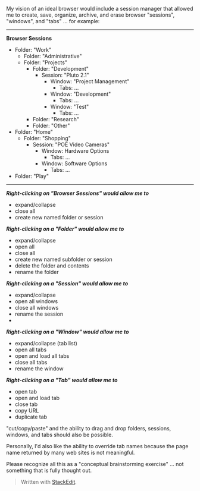 My vision of an ideal browser would include a session manager that allowed me to create, save, organize, archive, and erase browser  "sessions", "windows", and "tabs" ... for example: 
___
**Browser Sessions**
* Folder: "Work"
	* Folder: "Administrative"
	* Folder: "Projects"
		* Folder: "Development"
			* Session: "Pluto 2.1"
				* Window: "Project Management"
					* Tabs: ...
				* Window: "Development"
					* Tabs: ...
				* Window: "Test"
					* Tabs: ...
		* Folder: "Research"
		* Folder: "Other"
* Folder: "Home"
	* Folder: "Shopping"
		* Session: "POE Video Cameras"
			* Window: Hardware Options
				* Tabs: ...
			* Window: Software Options
				* Tabs: ...
* Folder: "Play"

___
***Right-clicking on "Browser Sessions" would allow me to*** 

 - expand/collapse
 - close all
 - create new named folder or session
 
 ***Right-clicking on a "Folder" would allow me to***
 
 - expand/collapse
 - open all
 - close all
 - create new named subfolder or session
 - delete the folder and contents
 - rename the folder

***Right-clicking on a "Session" would allow me to*** 

 - expand/collapse
 - open all windows
 - close all windows
 - rename the session
 - 

***Right-clicking on a "Window" would allow me to*** 

 - expand/collapse (tab list)
 - open all tabs
 - open and load all tabs
 - close all tabs
 - rename the window

***Right-clicking on a "Tab" would allow me to*** 

 - open tab
 - open and load tab
 - close tab
 - copy URL
 - duplicate tab
  
"cut/copy/paste" and the ability to drag and drop folders, sessions, windows, and tabs should also be possible. 

Personally, I'd also like the ability to override tab names because the page name returned by many web sites is not meaningful.

Please recognize all this as a "conceptual brainstorming exercise" ... not something that is fully thought out. 

> Written with [StackEdit](https://stackedit.io/).
<!--stackedit_data:
eyJoaXN0b3J5IjpbNzExNTUzMTA2LDIxMjU3NDMzMjAsMTE0OT
gyMDQwNl19
-->